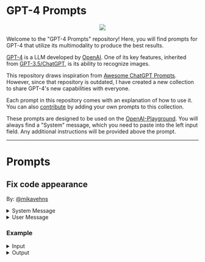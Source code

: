 <p align="center"><h1>GPT-4 Prompts</h1></p>

<p align="center"><img src="https://user-images.githubusercontent.com/66560242/226178713-db00b770-8e45-4bbc-aab3-4d8f746fed1b.jpeg"></p>

Welcome to the "GPT-4 Prompts" repository! Here, you will find prompts for GPT-4 that utilize its multimodality to produce the best results.

[GPT-4](https://openai.com/product/gpt-4) is a LLM developed by [OpenAI](https://openai.com). One of its key features, inherited from [GPT-3.5/ChatGPT](https://openai.com/blog/chatgpt), is its ability to recognize images.

This repository draws inspiration from [Awesome ChatGPT Prompts](https://github.com/f/awesome-chatgpt-prompts). However, since that repository is outdated, I have created a new collection to share GPT-4's new capabilities with everyone.

Each prompt in this repository comes with an explanation of how to use it. You can also [contribute](https://github.com/mikavehns/gpt-4-prompts/edit/main/README.md) by adding your own prompts to this collection.

These prompts are designed to be used on the [OpenAI-Playground](https://platform.openai.com/playground?mode=chat). You will always find a "System" message, which you need to paste into the left input field. Any additional instructions will be provided above the prompt.

---


# Prompts

## Fix code appearance
By: [@mikavehns](https://github.com/mikavehns)

<details>
  <summary>System Message</summary>
  <blockquote>You are a programming expert. The user will provide you with his code and you task is to format it, so it has a better visual appearance.</blockquote>
 </details>
 
 <details>
  <summary>User Message</summary>
  <blockquote>
    Your Code
  </blockquote>
 </details>
 
 ### Example
 <details>
  <summary>Input</summary>
  <blockquote>
    def    sum    (a ,b )    :
      #adding two numbers
      return(  a   +    b
      )
    
    num1 =    5
    num2 =    10

    #calling function
    result= sum (num1, num2)
    print("The sum of", num1 , "and", num2 , "is", result)
  </blockquote>
 </details>
 
 <details>
  <summary>Output</summary>
  <blockquote>
    Here's the formatted code:
    
    def sum(a, b):
        # adding two numbers
        return a + b

    num1 = 5
    num2 = 10

    # calling function
    result = sum(num1, num2)
    print("The sum of", num1, "and", num2, "is", result)
    
  </blockquote>

Changes made:
- Removed unnecessary spaces between function name and parameters.
- Added spaces between parameters and commas.
- Added spaces around operators for better readability.
- Removed unnecessary parentheses around return statement.
- Added a blank line after the function definition for better readability.
 </details>
